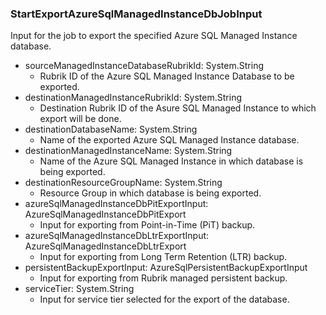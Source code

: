 ### StartExportAzureSqlManagedInstanceDbJobInput
Input for the job to export the specified Azure SQL Managed Instance database.

- sourceManagedInstanceDatabaseRubrikId: System.String
  - Rubrik ID of the Azure SQL Managed Instance Database to be exported.
- destinationManagedInstanceRubrikId: System.String
  - Destination Rubrik ID of the Asure SQL Managed Instance to which export will be done.
- destinationDatabaseName: System.String
  - Name of the exported Azure SQL Managed Instance database.
- destinationManagedInstanceName: System.String
  - Name of the Azure SQL Managed Instance in which database is being exported.
- destinationResourceGroupName: System.String
  - Resource Group in which database is being exported.
- azureSqlManagedInstanceDbPitExportInput: AzureSqlManagedInstanceDbPitExport
  - Input for exporting from Point-in-Time (PiT) backup.
- azureSqlManagedInstanceDbLtrExportInput: AzureSqlManagedInstanceDbLtrExport
  - Input for exporting from Long Term Retention (LTR) backup.
- persistentBackupExportInput: AzureSqlPersistentBackupExportInput
  - Input for exporting from Rubrik managed persistent backup.
- serviceTier: System.String
  - Input for service tier selected for the export of the database.
